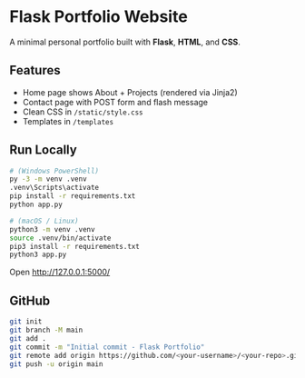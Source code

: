 # Flask Portfolio Website

A minimal personal portfolio built with **Flask**, **HTML**, and **CSS**.

## Features
- Home page shows About + Projects (rendered via Jinja2)
- Contact page with POST form and flash message
- Clean CSS in `/static/style.css`
- Templates in `/templates`

## Run Locally
```bash
# (Windows PowerShell)
py -3 -m venv .venv
.venv\Scripts\activate
pip install -r requirements.txt
python app.py

# (macOS / Linux)
python3 -m venv .venv
source .venv/bin/activate
pip3 install -r requirements.txt
python3 app.py
```

Open http://127.0.0.1:5000/

## GitHub
```bash
git init
git branch -M main
git add .
git commit -m "Initial commit - Flask Portfolio"
git remote add origin https://github.com/<your-username>/<your-repo>.git
git push -u origin main
```
